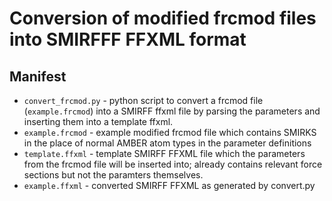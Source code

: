 # Conversion of modified frcmod files into SMIRFFF FFXML format

## Manifest
* `convert_frcmod.py` - python script to convert a frcmod file (`example.frcmod`) into a SMIRFF ffxml file by parsing the parameters and inserting them into a template ffxml.
* `example.frcmod` - example modified frcmod file which contains SMIRKS in the place of normal AMBER atom types in the parameter definitions
* `template.ffxml` - template SMIRFF FFXML file which the parameters from the frcmod file will be inserted into; already contains relevant force sections but not the paramters themselves.
* `example.ffxml` - converted SMIRFF FFXML as generated by convert.py
